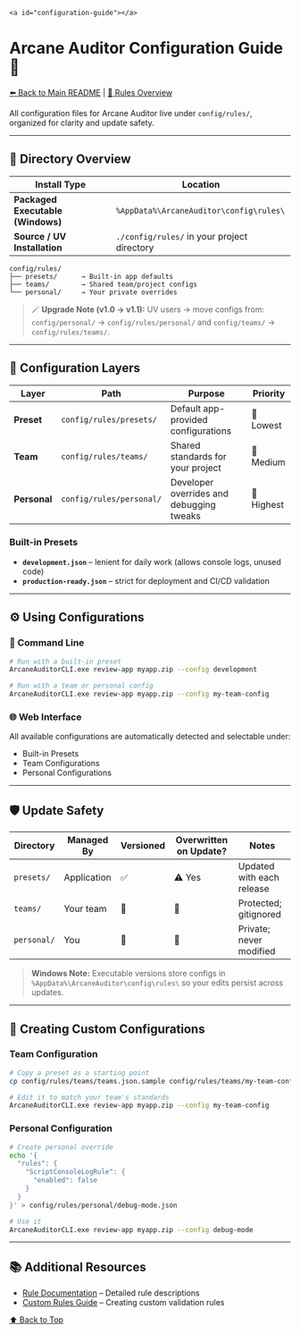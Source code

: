 `<a id="configuration-guide"></a>`

# Arcane Auditor Configuration Guide 📜

[⬅️ Back to Main README](../README.md) | [🧠 Rules Overview](../parser/rules/RULE_BREAKDOWN.md)

All configuration files for Arcane Auditor live under `config/rules/`, organized for clarity and update safety.

---

## 📁 Directory Overview

| Install Type                            | Location                                      |
| --------------------------------------- | --------------------------------------------- |
| **Packaged Executable (Windows)** | `%AppData%\ArcaneAuditor\config\rules\`     |
| **Source / UV Installation**      | `./config/rules/` in your project directory |

```
config/rules/
├── presets/      → Built-in app defaults
├── teams/        → Shared team/project configs
└── personal/     → Your private overrides
```

> 🪄 **Upgrade Note (v1.0 → v1.1):**
> UV users -> move configs from:
> `config/personal/` → `config/rules/personal/`
> and
> `config/teams/` → `config/rules/teams/`.

---

## 🎯 Configuration Layers

| Layer              | Path                       | Purpose                                  | Priority   |
| ------------------ | -------------------------- | ---------------------------------------- | ---------- |
| **Preset**   | `config/rules/presets/`  | Default app-provided configurations      | 🔹 Lowest  |
| **Team**     | `config/rules/teams/`    | Shared standards for your project        | 🔸 Medium  |
| **Personal** | `config/rules/personal/` | Developer overrides and debugging tweaks | 🔺 Highest |

### Built-in Presets

- **`development.json`** – lenient for daily work (allows console logs, unused code)
- **`production-ready.json`** – strict for deployment and CI/CD validation

---

## ⚙️ Using Configurations

### 🧰 Command Line

```bash
# Run with a built-in preset
ArcaneAuditorCLI.exe review-app myapp.zip --config development

# Run with a team or personal config
ArcaneAuditorCLI.exe review-app myapp.zip --config my-team-config
```

### 🌐 Web Interface

All available configurations are automatically detected and selectable under:

- Built-in Presets
- Team Configurations
- Personal Configurations

---

## 🛡️ Update Safety

| Directory     | Managed By  | Versioned | Overwritten on Update? | Notes                     |
| ------------- | ----------- | --------- | ---------------------- | ------------------------- |
| `presets/`  | Application | ✅        | ⚠️ Yes               | Updated with each release |
| `teams/`    | Your team   | 🚫        | 🚫                     | Protected; gitignored     |
| `personal/` | You         | 🚫        | 🚫                     | Private; never modified   |

> **Windows Note:** Executable versions store configs in `%AppData%\ArcaneAuditor\config\rules\` so your edits persist across updates.

---

## 🧩 Creating Custom Configurations

### Team Configuration

```bash
# Copy a preset as a starting point
cp config/rules/teams/teams.json.sample config/rules/teams/my-team-config.json

# Edit it to match your team's standards
ArcaneAuditorCLI.exe review-app myapp.zip --config my-team-config
```

### Personal Configuration

```bash
# Create personal override
echo '{
  "rules": {
    "ScriptConsoleLogRule": {
      "enabled": false
    }
  }
}' > config/rules/personal/debug-mode.json

# Use it
ArcaneAuditorCLI.exe review-app myapp.zip --config debug-mode
```

---

## 📚 Additional Resources

- [Rule Documentation](../parser/rules/RULE_BREAKDOWN.md) – Detailed rule descriptions
- [Custom Rules Guide](../parser/rules/custom/README.md) – Creating custom validation rules

[⬆️ Back to Top](#configuration-guide)
